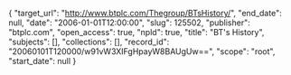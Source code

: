 {
  "target_url": "http://www.btplc.com/Thegroup/BTsHistory/", 
  "end_date": null, 
  "date": "2006-01-01T12:00:00", 
  "slug": 125502, 
  "publisher": "btplc.com", 
  "open_access": true, 
  "npld": true, 
  "title": "BT's History", 
  "subjects": [], 
  "collections": [], 
  "record_id": "20060101T120000/w91vW3XIFgHpayW8BAUgUw==", 
  "scope": "root", 
  "start_date": null
}

